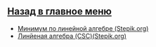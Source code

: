 ## [Назад в главное меню](https://github.com/ifanzilka/Mathematics_KPFU/blob/master/links/algebra.md)
* [Минимум по линейной алгебре (Stepik.org)](https://stepik.org/course/57167/promo)
* [Линйеная алгебра (CSC)(Stepik.org)](https://stepik.org/course/2461)

